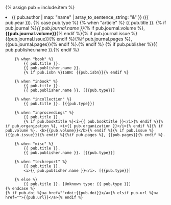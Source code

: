 {% assign pub = include.item %} 
<!--
$ jq ".records[].type" < _data/publications.json  | sort | uniq -c 
  21 "article
   1 "book"
   1 "inbook"
   4 "incollection"
  13 "inproceedings"
   3 "misc"
   1 "techreport" -->
<li>
    {{ pub.author | map: "name" | array_to_sentence_string: "&amp;" }} ({{ pub.year }}).
    {% case pub.type %}
        {% when "article" %}
            {{ pub.title }}.
            {% if pub.journal %}<i>{{ pub.journal.name }}</i>{% if pub.journal.volume %}, <b>{{pub.journal.volume}}</b>{% endif %}{% if pub.journal.issue %}{{pub.journal.issue}}{% endif %}{%if pub.journal.pages %}, {{pub.journal.pages}}{% endif %}.{% endif %}
            {% if pub.publisher %}{{ pub.publisher.name }}.{% endif %}

        {% when "book" %}
            {{ pub.title }}.
            {{ pub.publisher.name }}.
            {% if pub.isbn %}ISBN: {{pub.isbn}}{% endif %}

        {% when "inbook" %}
            {{ pub.title }}.
            {{ pub.publisher.name }}. [{{pub.type}}]

        {% when "incollection" %}
            {{ pub.title }}. [{{pub.type}}]

        {% when "inproceedings" %}
            {{ pub.title }}.
            {% if pub.booktitle %}<i>{{ pub.booktitle }}</i>{% endif %}{% if pub.organization %}, <i>{{ pub.organization }}</i>{% endif %}{% if pub.volume %}, <b>{{pub.volume}}</b>{% endif %}{% if pub.issue %}({{pub.issue}}){% endif %}{%if pub.pages %}, {{pub.pages}}{% endif %}.
 
        {% when "misc" %}
            {{ pub.title }}.
            {{ pub.publisher.name }}. [{{pub.type}}]

        {% when "techreport" %}
            {{ pub.title }}.
            <i>{{ pub.publisher.name }}</i>. [{{pub.type}}]

        {% else %}
            {{ pub.title }}. [Unknown type: {{ pub.type }}]
    {% endcase %}
    {% if pub.doi %}<a href="">doi:{{pub.doi}}</a>{% elsif pub.url %}<a href="">{{pub.url}}</a>{% endif %}
</li>